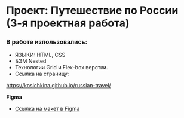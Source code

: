 # Проект: Путешествие по России (3-я проектная работа)

### В работе изпользовались:
* ЯЗЫКИ: HTML, CSS
* БЭМ Nested
* Технологии Grid и Flex-box верстки.  
* Ссылка на страницу:

https://kosichkina.github.io/russian-travel/

**Figma**

* [Ссылка на макет в Figma](https://www.figma.com/file/5S2WSbEFL6awjVWJ0NWL8Q/Sprint-3_-Russia-_-desktop-mobile?node-id=28503%3A0)

